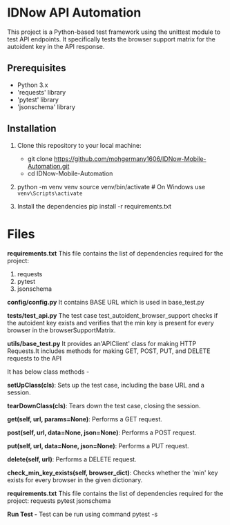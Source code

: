 # IDNow API Automation 

This project is a Python-based test framework using the unittest module to test API endpoints. It specifically tests the browser support matrix for the autoident key in the API response.

## Prerequisites

- Python 3.x
- 'requests' library
-  'pytest' library
- 'jsonschema' library

## Installation

1. Clone this repository to your local machine:

   - git clone https://github.com/mohgermany1606/IDNow-Mobile-Automation.git
   - cd IDNow-Mobile-Automation

2. python -m venv venv
source venv/bin/activate  # On Windows use `venv\Scripts\activate`


3. Install the dependencies
 pip install -r requirements.txt

# Files

**requirements.txt**
This file contains the list of dependencies required for the project:
1. requests
2. pytest
3. jsonschema


**config/config.py**
It contains BASE URL which is used in base_test.py

**tests/test_api.py**
The test case test_autoident_browser_support checks if the autoident key exists and verifies that the min key is present for every browser in the browserSupportMatrix.


**utils/base_test.py**
It provides an'APIClient' class for making HTTP Requests.It includes methods for making GET, POST, PUT, and DELETE requests to the API

It has below class methods - 

**setUpClass(cls)**: Sets up the test case, including the base URL and a session.

**tearDownClass(cls)**: Tears down the test case, closing the session.

**get(self, url, params=None)**: Performs a GET request.

**post(self, url, data=None, json=None)**: Performs a POST request.

**put(self, url, data=None, json=None)**: Performs a PUT request.

**delete(self, url)**: Performs a DELETE request.

**check_min_key_exists(self, browser_dict)**: Checks whether the 'min' key exists for every browser in the given dictionary.


**requirements.txt**
This file contains the list of dependencies required for the project:
requests
pytest
jsonschema

 **Run Test -**
Test can be run using command pytest -s





